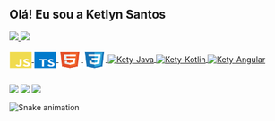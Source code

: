 ## Olá! Eu sou a Ketlyn Santos

<div>
  <a href="https://github.com/Ketlyn2">
  <img height="180em" src="https://github-readme-stats.vercel.app/api?username=ketlynsantos&show_icons=true&theme=tokyonight&include_all_commits=true&count_private=true"/>
  <img height="180em" src="https://github-readme-stats.vercel.app/api/top-langs/?username=ketlynsantos&layout=compact&langs_count=7&theme=tokyonight"/>
</div>
  
 <div style="display: inline_block"><br>
  <img align="center" alt="Kety-Js" height="30" width="40" src="https://raw.githubusercontent.com/devicons/devicon/master/icons/javascript/javascript-plain.svg">
  <img align="center" alt="Kety-Ts" height="30" width="40" src="https://raw.githubusercontent.com/devicons/devicon/master/icons/typescript/typescript-plain.svg">
  <img align="center" alt="Kety-HTML" height="30" width="40" src="https://raw.githubusercontent.com/devicons/devicon/master/icons/html5/html5-original.svg">
  <img align="center" alt="Kety-CSS" height="30" width="40" src="https://raw.githubusercontent.com/devicons/devicon/master/icons/css3/css3-original.svg">
  <img align="center" alt="Kety-Java" height="30" width="40" src="https://cdn.jsdelivr.net/gh/devicons/devicon/icons/java/java-original.svg" />
  <img align="center" alt="Kety-Kotlin" height="30" width="40" src="https://cdn.jsdelivr.net/gh/devicons/devicon/icons/kotlin/kotlin-plain.svg" />
  <img align="center" alt="Kety-Angular" height="30" width="40" src="https://cdn.jsdelivr.net/gh/devicons/devicon/icons/angularjs/angularjs-plain.svg" />
 </div>
  
   ##
  
  <div>
  <a href="https://www.instagram.com/mketyyy/" target="_blank"><img src="https://img.shields.io/badge/-Instagram-%23E4405F?style=for-the-badge&logo=instagram&logoColor=white" target="_blank"></a>
  <a href = "mailto:ketlyncastro2004@gmail.com"><img src="https://img.shields.io/badge/Gmail-D14836?style=for-the-badge&logo=gmail&logoColor=white" target="_blank"></a>
  <a href="https://www.linkedin.com/in/ketlyn-santos-9527081bb/" target="_blank"><img src="https://img.shields.io/badge/LinkedIn-0077B5?style=for-the-badge&logo=linkedin&logoColor=white" target="_blank"></a> 
  </div>
  
   ![Snake animation](https://github.com/ketlynsantos/ketlynsantos/blob/output/github-contribution-grid-snake.svg)
  
